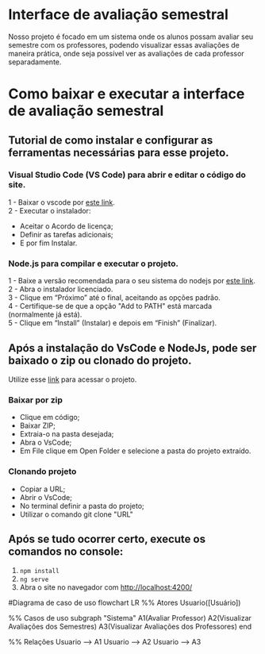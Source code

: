 # Interface de avaliação semestral
Nosso projeto é focado em um sistema onde os alunos possam avaliar seu semestre com os professores, podendo visualizar essas avaliações de maneira prática, onde seja possível ver as avaliações de cada professor separadamente.

# Como baixar e executar a interface de avaliação semestral

## Tutorial de como instalar e configurar as ferramentas necessárias para esse projeto.

### Visual Studio Code (VS Code) para abrir e editar o código do site.

1 - Baixar o vscode por [este link](https://code.visualstudio.com/download).  
2 - Executar o instalador:  
- Aceitar o Acordo de licença;  
- Definir as tarefas adicionais;  
- E por fim Instalar.  

### Node.js para compilar e executar o projeto.

1 - Baixe a versão recomendada para o seu sistema do nodejs por [este link](https://nodejs.org/pt/download).  
2 - Abra o instalador licenciado.  
3 - Clique em “Próximo” até o final, aceitando as opções padrão.  
4 - Certifique-se de que a opção "Add to PATH" está marcada (normalmente já está).  
5 - Clique em “Install” (Instalar) e depois em “Finish” (Finalizar).  

## Após a instalação do VsCode e NodeJs, pode ser baixado o zip ou clonado do projeto.

Utilize esse [link](https://github.com/CTISM-Prof-Henry/trab-final-tarde-engenharia-da-esperteza) para acessar o projeto.

### Baixar por zip

- Clique em código;
- Baixar ZIP;
- Extraia-o na pasta desejada;
- Abra o VsCode;
- Em File clique em Open Folder e selecione a pasta do projeto extraído.

### Clonando projeto

- Copiar a URL;
- Abrir o VsCode;
- No terminal definir a pasta do projeto;
- Utilizar o comando git clone "URL"

## Após se tudo ocorrer certo, execute os comandos no console:

1. `npm install`
2. `ng serve`
3. Abra o site no navegador com [http://localhost:4200/](http://localhost:4200/)

#Diagrama de caso de uso
flowchart LR
%% Atores
Usuario([Usuário])

%% Casos de uso
subgraph "Sistema"
A1(Avaliar Professor)
A2(Visualizar Avaliações dos Semestres)
A3(Visualizar Avaliações dos Professores)
end

%% Relações
Usuario --> A1
Usuario --> A2
Usuario --> A3

